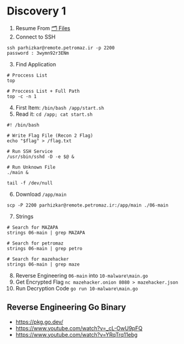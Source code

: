 # Discovery 1

1. Resume From [🗂 Files](../02-03-Recon%201%20&%202/)
2. Connect to SSH
```
ssh parhizkar@remote.petromaz.ir -p 2200
password : 3wymn92r3ENm
```
3. Find Application
```
# Proccess List
top

# Proccess List + Full Path
top -c -n 1
```
4. First Item: `/bin/bash /app/start.sh`
5. Read it: `cd /app; cat start.sh`
```
#! /bin/bash

# Write Flag File (Recon 2 Flag)
echo "$flag" > /flag.txt

# Run SSH Service
/usr/sbin/sshd -D -e $@ &

# Run Unknown File
./main &

tail -f /dev/null
```

6. Download `/app/main`
```
scp -P 2200 parhizkar@remote.petromaz.ir:/app/main ./06-main
```

7. Strings
```
# Search for MAZAPA
strings 06-main | grep MAZAPA

# Search for petromaz
strings 06-main | grep petro

# Search for mazehacker
strings 06-main | grep maze
```
8. Reverse Engineering `06-main` into `10-malware\main.go`
9. Get Encrypted Flag `nc mazehacker.onion 8080 > mazehacker.json`
10. Run Decryption Code `go run 10-malware\main.go`


## Reverse Engineering Go Binary

- https://pkg.go.dev/
- https://www.youtube.com/watch?v=_cL-OwU9pFQ
- https://www.youtube.com/watch?v=YRqTrq11ebg